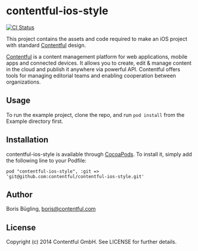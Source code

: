 # contentful-ios-style

[![CI Status](http://img.shields.io/travis/contentful/contentful-ios-style.svg?style=flat)](https://travis-ci.org/contentful/contentful-ios-style)
<!-- [![Version](https://img.shields.io/cocoapods/v/contentful-ios-style.svg?style=flat)](http://cocoadocs.org/docsets/contentful-ios-style)
[![License](https://img.shields.io/cocoapods/l/contentful-ios-style.svg?style=flat)](http://cocoadocs.org/docsets/contentful-ios-style)
[![Platform](https://img.shields.io/cocoapods/p/contentful-ios-style.svg?style=flat)](http://cocoadocs.org/docsets/contentful-ios-style) -->

This project contains the assets and code required to make an iOS project with standard [Contentful][1] design.

[Contentful][1] is a content management platform for web applications, mobile apps and connected devices. It allows you to create, edit & manage content in the cloud and publish it anywhere via powerful API. Contentful offers tools for managing editorial teams and enabling cooperation between organizations.

## Usage

To run the example project, clone the repo, and run `pod install` from the Example directory first.

## Installation

contentful-ios-style is available through [CocoaPods](http://cocoapods.org). To install
it, simply add the following line to your Podfile:

    pod "contentful-ios-style", :git => 'git@github.com:contentful/contentful-ios-style.git'

## Author

Boris Bügling, boris@contentful.com

## License

Copyright (c) 2014 Contentful GmbH. See LICENSE for further details.

[1]: https://www.contentful.com
